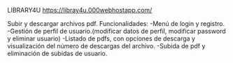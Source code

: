 LIBRARY4U
https://libray4u.000webhostapp.com/

Subir y descargar archivos pdf.
Funcionalidades:
-Menú de login y registro.
-Gestión de perfil de usuario.(modificar datos de perfil, modificar password y eliminar usuario)
-Listado de pdfs, con opciones de descarga y visualización del número de descargas del archivo.
-Subida de pdf y eliminación de subidas de usuario.


